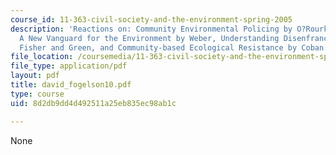 ```yaml
---
course_id: 11-363-civil-society-and-the-environment-spring-2005
description: 'Reactions on: Community Environmental Policing by O?Rourke and Macy,
  A New Vanguard for the Environment by Weber, Understanding Disenfranchisement by
  Fisher and Green, and Community-based Ecological Resistance by Coban.'
file_location: /coursemedia/11-363-civil-society-and-the-environment-spring-2005/8d2db9dd4d492511a25eb835ec98ab1c_david_fogelson10.pdf
file_type: application/pdf
layout: pdf
title: david_fogelson10.pdf
type: course
uid: 8d2db9dd4d492511a25eb835ec98ab1c

---
```

None